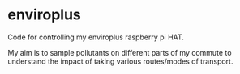 # enviroplus

Code for controlling my enviroplus raspberry pi HAT.

My aim is to sample pollutants on different parts of my commute to understand the impact of taking various routes/modes of transport.